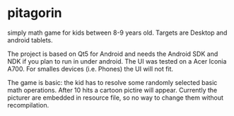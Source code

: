# pitagorin
simply math game for kids between 8-9 years old. Targets are Desktop and android tablets.

The project is based on Qt5 for Android and needs the Android SDK and NDK if you plan to run in under android. 
The UI was tested on a Acer Iconia A700. For smalles devices (i.e. Phones) the UI will not fit.

The game is basic: the kid has to resolve some randomly selected basic math operations. After 10 hits a cartoon pictire will appear.
Currently the picturer are embedded in resource file, so no way to change them without recompilation.

